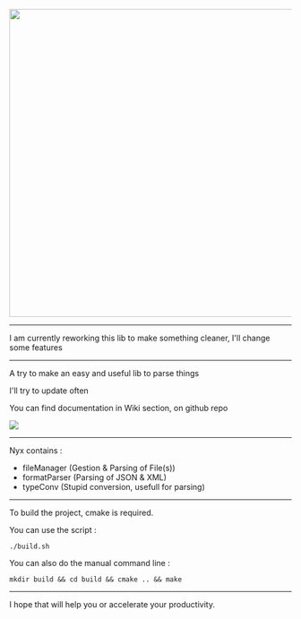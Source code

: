 <p align="center">
    <img src="https://github.com/AmayaHena/Nyx/blob/master/images/nyx_logo.png" width="550">
</p>

---

I am currently reworking this lib to make something cleaner, I'll change some features

---

A try to make an easy and useful lib to parse things

I'll try to update often

You can find documentation in Wiki section, on github repo

![](https://github.com/AmayaHena/Nyx/blob/master/images/example_code.gif)


---

Nyx contains :

- fileManager (Gestion & Parsing of File(s))
- formatParser (Parsing of JSON & XML)
- typeConv (Stupid conversion, usefull for parsing)

---

To build the project, cmake is required.

You can use the script :
```
./build.sh
```

You can also do the manual command line :
```
mkdir build && cd build && cmake .. && make
```

---

I hope that will help you or accelerate your productivity.
